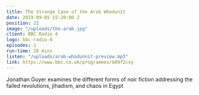 ```yaml
---
title: The Strange Case of the Arab Whodunit
date: 2019-09-05 15:20:00 Z
position: 22
image: "/uploads/the-arab.jpg"
client: BBC Radio 4
logo: bbc-radio-4
episodes: 1
run-time: 28 mins
listen: "/uploads/arab-whodunnit-preview.mp3"
link: https://www.bbc.co.uk/programmes/b09f2cxy
---
```


Jonathan Guyer examines the different forms of noir fiction addressing the failed revolutions, jihadism, and chaos in Egypt